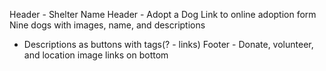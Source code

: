Header - Shelter Name
Header - Adopt a Dog
Link to online adoption form
Nine dogs with images, name, and descriptions
 - Descriptions as buttons with tags(? - links)
Footer - Donate, volunteer, and location image links on bottom